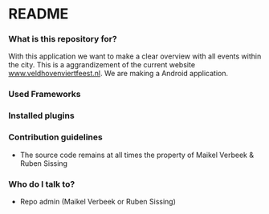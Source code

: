 # README #

### What is this repository for? ###

With this application we want to make a clear overview with all events within the city. This is a aggrandizement of the current website www.veldhovenviertfeest.nl. We are making a Android application.

### Used Frameworks ###



### Installed plugins ###



### Contribution guidelines ###

* The source code remains at all times the property of Maikel Verbeek & Ruben Sissing

### Who do I talk to? ###

* Repo admin (Maikel Verbeek or Ruben Sissing)
